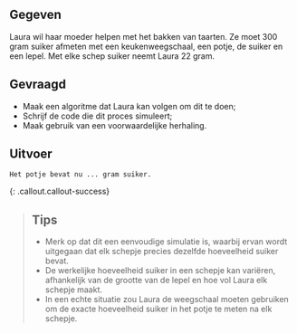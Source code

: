## Gegeven
Laura wil haar moeder helpen met het bakken van taarten. 
Ze moet 300 gram suiker afmeten met een keukenweegschaal, een potje, de suiker en een lepel.
Met elke schep suiker neemt Laura 22 gram.

## Gevraagd

* Maak een algoritme dat Laura kan volgen om dit te doen;
* Schrijf de code die dit proces simuleert;
* Maak gebruik van een voorwaardelijke herhaling. 


## Uitvoer
```
Het potje bevat nu ... gram suiker.
```

{: .callout.callout-success}
>## Tips
>* Merk op dat dit een eenvoudige simulatie is, waarbij ervan wordt uitgegaan dat elk schepje precies dezelfde hoeveelheid suiker bevat.
>* De werkelijke hoeveelheid suiker in een schepje kan variëren, afhankelijk van de grootte van de lepel en hoe vol Laura elk schepje maakt. 
>* In een echte situatie zou Laura de weegschaal moeten gebruiken om de exacte hoeveelheid suiker in het potje te meten na elk schepje.

